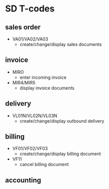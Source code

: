 # SD T-codes

## sales order
* VA01/VA02/VA03
  * create/change/display sales documents

## invoice
* MIRO
  * enter incoming invoice
* MIR4/MIR5
  * display invoice documents

## delivery
* VL01N/VL02N/VL03N
  * create/change/display outbound delivery

## billing
* VF01/VF02/VF03
  * create/change/display billing document
* VF11
  * cancel billing document

## accounting
